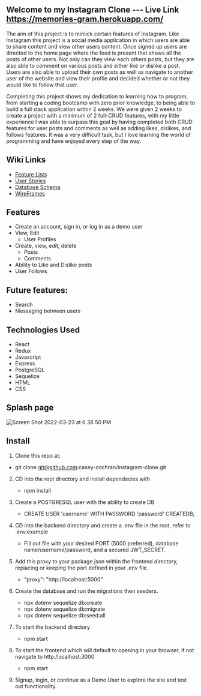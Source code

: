 ## Welcome to my Instagram Clone --- Live Link https://memories-gram.herokuapp.com/

The aim of this project is to mimick certain features of Instagram. Like Instagram this project is a social media application in which users
are able to share content and view other users content. Once signed up users are directed to the home page where the feed is present that
shows all the posts of other users. Not only can they view each others posts, but they are also able to 
comment on various posts and either like or dislike a post. Users are also able to upload their own posts as well as navigate to another
user of the website and view their profile and decided whether or not they would like to follow that user. 

Completing this project shows my dedication to learning how to program, from starting a coding bootcamp with zero prior knowledge, 
to being able to build a full stack application within 2 weeks. We were given 2 weeks to create a project with a minimum of 2 full-CRUD
features, with my little experience I was able to surpass this goal by having completed both CRUD features for user posts and comments 
as well as adding likes, dislikes, and follows features. It was a very difficult task, but I love learning the world of programming
and have enjoyed every step of the way. 

## Wiki Links

* [Feature Lists](https://github.com/casey-cochran/instagram-clone/wiki/Feature-List)
* [User Stories](https://github.com/casey-cochran/instagram-clone/wiki/User-Stories)
* [Database Schema](https://github.com/casey-cochran/instagram-clone/wiki/Database-Schema)
* [WireFrames](https://github.com/casey-cochran/instagram-clone/wiki/WireFrames)

## Features

  * Create an account, sign in, or log in as a demo user
  * View, Edit 
    - User Profiles
  * Create, view, edit, delete
    - Posts
    - Comments
  * Ability to Like and Dislike posts
  * User Follows

## Future features:
  
  * Search
  * Messaging between users


## Technologies Used
  
  * React
  * Redux
  * Javascript
  * Express
  * PostgreSQL
  * Sequelize
  * HTML
  * CSS


## Splash page
![Screen Shot 2022-03-23 at 6 38 50 PM](https://user-images.githubusercontent.com/90711743/159824744-64ba89c6-800a-4b9d-a259-1c5a8a51008a.png)

## Install
 1. Clone this repo at: 
   - git clone git@github.com:casey-cochran/instagram-clone.git

2. CD into the root directory and install dependecies with 
   - npm install

3. Create a POSTGRESQL user with the ability to create DB
   - CREATE USER 'username' WITH PASSWORD 'password' CREATEDB;
   
4. CD into the backend directory and create a .env file in the root, refer to .env.example
    - Fill out file with your desired PORT (5000 preferred), database name/username/password, and a secured JWT_SECRET.
    
5. Add this proxy to your package.json within the frontend directory, replacing or keeping the port defined in your .env file.
    - "proxy": "http://localhost:5000"

6. Create the database and run the migrations then seeders.
    - npx dotenv sequelize db:create
    - npx dotenv sequelize db:migrate
    - npx dotenv sequelize db:seed:all

7. To start the backend directory
    - npm start
    
8. To start the frontend which will default to opening in your browser, if not navigate to http:/localhost:3000
    - npm start
    
10. Signup, login, or continue as a Demo User to explore the site and test out functionality. 

